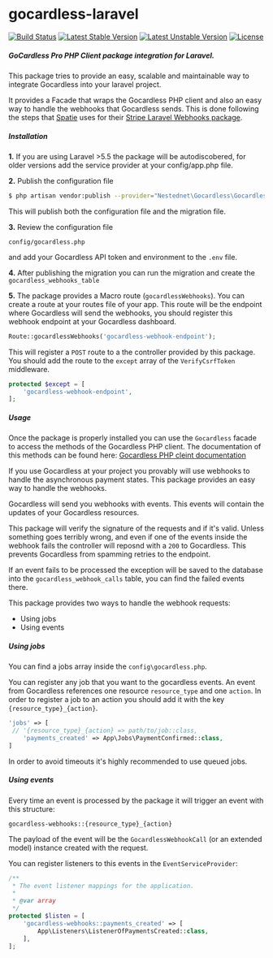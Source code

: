# gocardless-laravel
[![Build Status](https://travis-ci.com/Nestednet/gocardless-laravel.svg?branch=master)](https://travis-ci.com/Nestednet/gocardless-laravel)
[![Latest Stable Version](https://poser.pugx.org/nestednet/gocardless-laravel/v/stable)](https://packagist.org/packages/nestednet/gocardless-laravel)
[![Latest Unstable Version](https://poser.pugx.org/nestednet/gocardless-laravel/v/unstable)](https://packagist.org/packages/nestednet/gocardless-laravel)
[![License](https://poser.pugx.org/nestednet/gocardless-laravel/license)](https://packagist.org/packages/nestednet/gocardless-laravel)

##### GoCardless Pro PHP Client package integration for Laravel.

This package tries to provide an easy, scalable and maintainable way to integrate Gocardless into your laravel project.

It provides a Facade that wraps the Gocardless PHP client and also an easy way to handle the webhooks that Gocardless sends. This is done following the steps that [Spatie](https://spatie.be/opensource/php) uses for their [Stripe Laravel Webhooks package](https://github.com/spatie/laravel-stripe-webhooks).

##### Installation

**1.** If you are using Laravel >5.5 the package will be autodiscobered, for older versions add the service provider at your config/app.php file.

**2.** Publish the configuration file
```bash
$ php artisan vendor:publish --provider="Nestednet\Gocardless\GocardlessServiceProvider"
```
This will publish both the configuration file and the migration file.

**3.** Review the configuration file
```
config/gocardless.php
```
and add your Gocardless API token and environment to the `.env` file.

**4.** After publishing the migration you can run the migration and create the `gocardless_webhooks_table`

**5.** The package provides a Macro route (`gocardlessWebhooks`). You can create a route at your routes file of your app. This route will be the endpoint where Gocardless will send the webhooks, you should register this webhook endpoint at your Gocardless dashboard.

```php
Route::gocardlessWebhooks('gocardless-webhook-endpoint');
```

This will register a `POST` route to a the controller provided by this package. You should add the route to the `except` array of the `VerifyCsrfToken` middleware.

```php
protected $except = [
    'gocardless-webhook-endpoint',
];
```

##### Usage

Once the package is properly installed you can use the `Gocardless` facade to access the methods of the Gocardless PHP client. The documentation of this methods can be found here: [Gocardless PHP cleint documentation](https://github.com/gocardless/gocardless-pro-php)

If you use Gocardless at your project you provably will use webhooks to handle the asynchronous payment states. This package provides an easy way to handle the webhooks.

Gocardless will send you webhooks with events. This events will contain the updates of your Gocardless resources.

This package will verify the signature of the requests and if it's valid. Unless something goes terribly wrong, and even if one of the events inside the webhook fails the controller will reposnd with a `200` to Gocardless. This prevents Gocardless from spamming retries to the endpoint.

If an event fails to be processed the exception will be saved to the database into the `gocardless_webhook_calls` table, you can find the failed events there.

This package provides two ways to handle the webhook requests:

* Using jobs
* Using events

##### Using jobs
You can find a jobs array inside the `config\gocardless.php`. 

You can register any job that you want to the gocardless events. An event from Gocardless references one resource `resource_type` and one `action`. In order to register a job to an action you should add it with the key `{resource_type}_{action}`. 
```php
'jobs' => [
 // '{resource_type}_{action} => path/to/job::class,
    'payments_created' => App\Jobs\PaymentConfirmed::class,
]
```

In order to avoid timeouts it's highly recommended to use queued jobs.

##### Using events

Every time an event is processed by the package it will trigger an event with this structure: 

`gocardless-webhooks::{resource_type}_{action}`

The payload of the event will be the `GocardlessWebhookCall` (or an extended model) instance created with the request. 

You can register listeners to this events in the `EventServiceProvider`:

```php
/**
 * The event listener mappings for the application.
 *
 * @var array
 */
protected $listen = [
    'gocardless-webhooks::payments_created' => [
        App\Listeners\ListenerOfPaymentsCreated::class,
    ],
];
```

